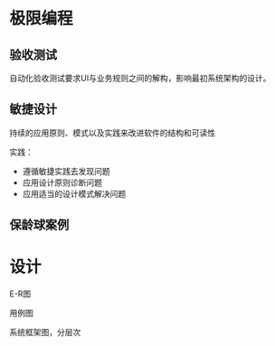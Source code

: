 # 极限编程

## 验收测试

自动化验收测试要求UI与业务规则之间的解构，影响最初系统架构的设计。

## 敏捷设计

持续的应用原则、模式以及实践来改进软件的结构和可读性

实践：

- 遵循敏捷实践去发现问题
- 应用设计原则诊断问题
- 应用适当的设计模式解决问题

## 保龄球案例



# 设计

E-R图

用例图

系统框架图，分层次